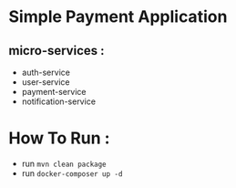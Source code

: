 # Simple Payment Application
## micro-services :
 - auth-service
 - user-service
 - payment-service
 - notification-service

# How To Run :
- run ``` mvn clean package ```
- run ``` docker-composer up -d ```
